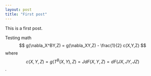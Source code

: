 ```yaml
---
layout: post
title: "First post"
---
```


This is a first post.

Testing math
$$ g(\nabla_X^BY,Z) = g(\nabla_XY,Z) - \frac{1}{2} c(X,Y,Z) $$
where $$ c(X,Y,Z) = g(T^B(X,Y),Z) = JdF(X,Y,Z) = dF(JX,JY,JZ) $$.

